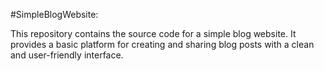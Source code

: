 #SimpleBlogWebsite:

This repository contains the source code for a simple blog website. It provides a basic platform for creating and sharing blog posts with a clean and user-friendly interface.
